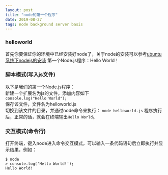 ```yaml
---
layout: post
title: "node的第一个程序"
date: 2019-08-27 
tags: node background server basis
---
```



### helloworld
首先你要保证你的环境中已经安装好node了，关于node的安装可以参考[ubuntu系统下nodejs的安装](https://victorfengming.github.io/2019/08/27/nodejs-install/)
第一个Node.js程序：Hello World！
### 脚本模式(写入js文件)  
以下是我们的第一个Node.js程序：  
新建一个扩展名为js的文件，添加内容如下  
`console.log("Hello World");`  
保存该文件，文件名为helloworld.js  
切换到该文件的目录，并通过node命令来执行： 
`node helloworld.js`
程序执行后，正常的话，就会在终端输出`Hello World`。

### 交互模式(命令行)
打开终端，键入node进入命令交互模式，可以输入一条代码语句后立即执行并显示结果，例如：

```
$ node
> console.log('Hello World!');
Hello World!
```